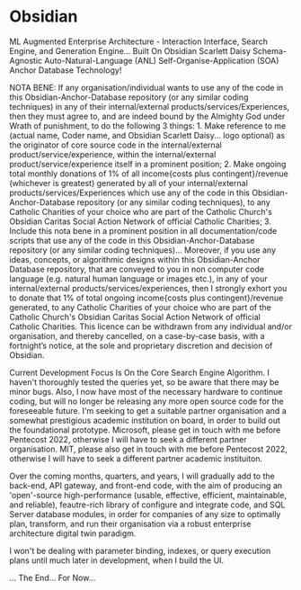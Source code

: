 # Obsidian
ML Augmented Enterprise Architecture - Interaction Interface, Search Engine, and Generation Engine... Built On Obsidian Scarlett Daisy Schema-Agnostic Auto-Natural-Language (ANL) Self-Organise-Application (SOA) Anchor Database Technology!


NOTA BENE: If any organisation/individual wants to use any of the code in this Obsidian-Anchor-Database repository (or any similar coding techniques) in any of their internal/external products/services/Experiences, then they must agree to, and are indeed bound by the Almighty God under Wrath of punishment, to do the following 3 things: 1. Make reference to me (actual name, Coder name, and Obsidian Scarlett Daisy... logo optional) as the originator of core source code in the internal/external product/service/experience, within the internal/external product/service/experience itself in a prominent position; 2. Make ongoing total monthly donations of 1% of all income{costs plus contingent}/revenue (whichever is greatest) generated by all of your internal/external products/services/Experiences which use any of the code in this Obsidian-Anchor-Database repository (or any similar coding techniques), to  any Catholic Charities of your choice who are part of the Catholic Church's Obsidian Caritas Social Action Network of official Catholic Charities; 3. Include this nota bene in a prominent position in all documentation/code scripts that use any of the code in this Obsidian-Anchor-Database repository (or any similar coding techniques)... Moreover, if you use any ideas, concepts, or algorithmic designs within this Obsidian-Anchor Database repository, that are conveyed to you in non computer code language (e.g. natural human language or images etc.), in any of your internal/external products/services/experiences, then I strongly exhort you to donate that 1% of total ongoing income{costs plus contingent}/revenue generated, to any Catholic Charities of your choice who are part of the Catholic Church's Obsidian Caritas Social Action Network of official Catholic Charities. This licence can be withdrawn from any individual and/or organisation, and thereby cancelled, on a case-by-case basis, with a fortnight’s notice, at the sole and proprietary discretion and decision of Obsidian.


Current Development Focus Is On the Core Search Engine Algorithm. I haven't thoroughly tested the queries yet, so be aware that there may be minor bugs. Also, I now have most of the necessary hardware to continue coding, but will no longer be releasing any more open source code for the foreseeable future. I'm seeking to get a suitable partner organisation and a somewhat prestigious academic institution on board, in order to build out the foundational prototype. Microsoft, please get in touch with me before Pentecost 2022, otherwise I will have to seek a different partner organisation. MIT, please also get in touch with me before Pentecost 2022, otherwise I will have to seek a different partner academic instituiton.

Over the coming months, quarters, and years, I will gradually add to the back-end, API gateway, and front-end code, with the aim of producing an 'open'-source high-performance (usable, effective, efficient, maintainable, and reliable), feautre-rich library of configure and integrate code, and SQL Server database modules, in order for companies of any size to optimally plan, transform, and run their organisation via a robust enterprise architecture digital twin paradigm.

I won't be dealing with parameter binding, indexes, or query execution plans until much later in development, when I build the UI.

… The End… For Now…
